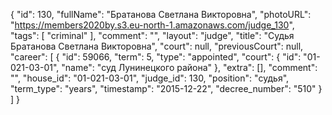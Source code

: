 {
    "id": 130,
    "fullName": "Братанова Светлана Викторовна",
    "photoURL": "https://members2020by.s3.eu-north-1.amazonaws.com/judge_130",
    "tags": [
        "criminal"
    ],
    "comment": "",
    "layout": "judge",
    "title": "Судья Братанова Светлана Викторовна",
    "court": null,
    "previousCourt": null,
    "career": [
        {
            "id": 59066,
            "term": 5,
            "type": "appointed",
            "court": {
                "id": "01-021-03-01",
                "name": "суд Лунинецкого района"
            },
            "extra": [],
            "comment": "",
            "house_id": "01-021-03-01",
            "judge_id": 130,
            "position": "судья",
            "term_type": "years",
            "timestamp": "2015-12-22",
            "decree_number": "510"
        }
    ]
}